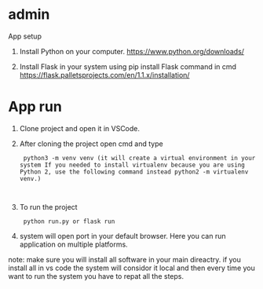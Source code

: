 # admin

App setup

1. Install Python on your computer.
 https://www.python.org/downloads/
	
2. Install Flask in your system using pip install Flask command in cmd
	https://flask.palletsprojects.com/en/1.1.x/installation/
	




# App run

1. Clone project and open it in VSCode.

2. After cloning the project open cmd and type
    ```
     python3 -m venv venv (it will create a virtual environment in your system If you needed to install virtualenv because you are using Python 2, use the following command instead python2 -m virtualenv venv.)
     
     
    ```
3. To run the project
    ```
     python run.py or flask run
    ```
3. system will open port in your default browser. Here you can run application on multiple platforms.


note: make sure you will install all software in your main direactry. if you install all in vs code the system will considor it local and then every time you want to run the system you have to repat all the steps.
